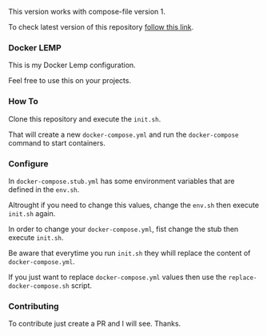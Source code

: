 
This version works with compose-file version 1.

To check latest version of this repository [follow this link](https://github.com/maicoqb/docker-lemp/tree/master).

### Docker LEMP

This is my Docker Lemp configuration.

Feel free to use this on your projects.

### How To

Clone this repository and execute the `init.sh`.

That will create a new `docker-compose.yml` and run the `docker-compose` command to start containers.

### Configure

In `docker-compose.stub.yml` has some environment variables that are defined in the `env.sh`.

Altrought if you need to change this values, change the `env.sh` then execute `init.sh` again.

In order to change your `docker-compose.yml`, fist change the stub then execute `init.sh`.

Be aware that everytime you run `init.sh` they whill replace the content of `docker-compose.yml`.

If you just want to replace `docker-compose.yml` values then use the `replace-docker-compose.sh` script.

### Contributing

To contribute just create a PR and I will see.
Thanks.
